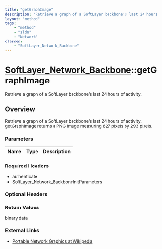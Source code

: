 ```yaml
---
title: "getGraphImage"
description: "Retrieve a graph of a SoftLayer backbone's last 24 hours of activity. getGraphImage returns a PNG image measuring 827 pi... "
layout: "method"
tags:
    - "method"
    - "sldn"
    - "Network"
classes:
    - "SoftLayer_Network_Backbone"
---
```

# [SoftLayer_Network_Backbone](/reference/services/SoftLayer_Network_Backbone)::getGraphImage

Retrieve a graph of a SoftLayer backbone's last 24 hours of activity.


## Overview 
Retrieve a graph of a SoftLayer backbone's last 24 hours of activity. getGraphImage returns a PNG image measuring 827 pixels by 293 pixels.

### Parameters 
|Name | Type | Description |
| --- | --- | --- |


### Required Headers
* authenticate
* SoftLayer_Network_BackboneInitParameters

### Optional Headers

### Return Values
binary data

### External Links


* [Portable Network Graphics at Wikipedia](http://en.wikipedia.org/wiki/Portable_Network_Graphics)


